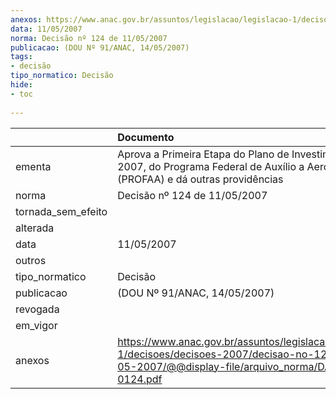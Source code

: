 ```yaml
---
anexos: https://www.anac.gov.br/assuntos/legislacao/legislacao-1/decisoes/decisoes-2007/decisao-no-124-de-11-05-2007/@@display-file/arquivo_norma/DA2007-0124.pdf
data: 11/05/2007
norma: Decisão nº 124 de 11/05/2007
publicacao: (DOU Nº 91/ANAC, 14/05/2007)
tags:
- decisão
tipo_normatico: Decisão
hide: 
- toc 
 
---
```


|                    | Documento                                                                                                                                                 |
|:-------------------|:----------------------------------------------------------------------------------------------------------------------------------------------------------|
| ementa             | Aprova a Primeira Etapa do Plano de Investimentos de 2007, do Programa Federal de Auxílio a Aeroportos (PROFAA) e dá outras providências                  |
| norma              | Decisão nº 124 de 11/05/2007                                                                                                                              |
| tornada_sem_efeito |                                                                                                                                                           |
| alterada           |                                                                                                                                                           |
| data               | 11/05/2007                                                                                                                                                |
| outros             |                                                                                                                                                           |
| tipo_normatico     | Decisão                                                                                                                                                   |
| publicacao         | (DOU Nº 91/ANAC, 14/05/2007)                                                                                                                              |
| revogada           |                                                                                                                                                           |
| em_vigor           |                                                                                                                                                           |
| anexos             | https://www.anac.gov.br/assuntos/legislacao/legislacao-1/decisoes/decisoes-2007/decisao-no-124-de-11-05-2007/@@display-file/arquivo_norma/DA2007-0124.pdf |